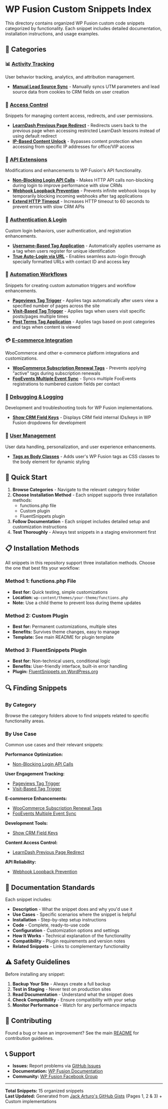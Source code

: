# WP Fusion Custom Snippets Index

This directory contains organized WP Fusion custom code snippets categorized by functionality. Each snippet includes detailed documentation, installation instructions, and usage examples.

## 📁 Categories

### 📊 [Activity Tracking](./activity-tracking/)
User behavior tracking, analytics, and attribution management.

- **[Manual Lead Source Sync](./activity-tracking/manual-lead-source-sync.md)** - Manually syncs UTM parameters and lead source data from cookies to CRM fields on user creation

### 🔐 [Access Control](./access-control/)
Snippets for managing content access, redirects, and user permissions.

- **[LearnDash Previous Page Redirect](./access-control/learndash-previous-page-redirect.md)** - Redirects users back to the previous page when accessing restricted LearnDash lessons instead of using default redirect
- **[IP-Based Content Unlock](./access-control/ip-based-content-unlock.md)** - Bypasses content protection when accessing from specific IP addresses for office/VIP access

### 🔧 [API Extensions](./api-extensions/)
Modifications and enhancements to WP Fusion's API functionality.

- **[Non-Blocking Login API Calls](./api-extensions/non-blocking-login-api-calls.md)** - Makes HTTP API calls non-blocking during login to improve performance with slow CRMs
- **[Webhook Loopback Prevention](./api-extensions/webhook-loopback-prevention.md)** - Prevents infinite webhook loops by temporarily blocking incoming webhooks after tag applications
- **[Extend HTTP Timeout](./api-extensions/extend-http-timeout.md)** - Increases HTTP timeout to 60 seconds to prevent errors with slow CRM APIs

### 🔑 [Authentication & Login](./authentication-login/)
Custom login behaviors, user authentication, and registration enhancements.

- **[Username-Based Tag Application](./authentication-login/username-based-tag-application.md)** - Automatically applies username as a tag when users register for unique identification
- **[True Auto-Login via URL](./authentication-login/true-auto-login.md)** - Enables seamless auto-login through specially formatted URLs with contact ID and access key

### 🤖 [Automation Workflows](./automation-workflows/)
Snippets for creating custom automation triggers and workflow enhancements.

- **[Pageviews Tag Trigger](./automation-workflows/pageviews-tag-trigger.md)** - Applies tags automatically after users view a specified number of pages across the site
- **[Visit-Based Tag Trigger](./automation-workflows/visit-based-tag-trigger.md)** - Applies tags when users visit specific posts/pages multiple times
- **[Post Terms Tag Application](./automation-workflows/post-terms-tag-application.md)** - Applies tags based on post categories and tags when content is viewed

### 💳 [E-commerce Integration](./ecommerce-integration/)
WooCommerce and other e-commerce platform integrations and customizations.

- **[WooCommerce Subscription Renewal Tags](./ecommerce-integration/woocommerce-subscription-renewal-tags.md)** - Prevents applying "active" tags during subscription renewals
- **[FooEvents Multiple Event Sync](./ecommerce-integration/fooevents-multiple-event-sync.md)** - Syncs multiple FooEvents registrations to numbered custom fields per contact

### 🐛 [Debugging & Logging](./debugging-logging/)
Development and troubleshooting tools for WP Fusion implementations.

- **[Show CRM Field Keys](./debugging-logging/show-crm-field-keys.md)** - Displays CRM field internal IDs/keys in WP Fusion dropdowns for development

### 👥 [User Management](./user-management/)
User data handling, personalization, and user experience enhancements.

- **[Tags as Body Classes](./user-management/tags-as-body-classes.md)** - Adds user's WP Fusion tags as CSS classes to the body element for dynamic styling

## 🚀 Quick Start

1. **Browse Categories** - Navigate to the relevant category folder
2. **Choose Installation Method** - Each snippet supports three installation methods:
   - functions.php file
   - Custom plugin
   - FluentSnippets plugin
3. **Follow Documentation** - Each snippet includes detailed setup and customization instructions
4. **Test Thoroughly** - Always test snippets in a staging environment first

## 📋 Installation Methods

All snippets in this repository support three installation methods. Choose the one that best fits your workflow:

### Method 1: functions.php File
- **Best for:** Quick testing, simple customizations
- **Location:** `wp-content/themes/your-theme/functions.php`
- **Note:** Use a child theme to prevent loss during theme updates

### Method 2: Custom Plugin
- **Best for:** Permanent customizations, multiple sites
- **Benefits:** Survives theme changes, easy to manage
- **Template:** See main README for plugin template

### Method 3: FluentSnippets Plugin
- **Best for:** Non-technical users, conditional logic
- **Benefits:** User-friendly interface, built-in error handling
- **Plugin:** [FluentSnippets on WordPress.org](https://wordpress.org/plugins/easy-code-manager/)

## 🔍 Finding Snippets

### By Category
Browse the category folders above to find snippets related to specific functionality areas.

### By Use Case
Common use cases and their relevant snippets:

**Performance Optimization:**
- [Non-Blocking Login API Calls](./api-extensions/non-blocking-login-api-calls.md)

**User Engagement Tracking:**
- [Pageviews Tag Trigger](./automation-workflows/pageviews-tag-trigger.md)
- [Visit-Based Tag Trigger](./automation-workflows/visit-based-tag-trigger.md)

**E-commerce Enhancements:**
- [WooCommerce Subscription Renewal Tags](./ecommerce-integration/woocommerce-subscription-renewal-tags.md)
- [FooEvents Multiple Event Sync](./ecommerce-integration/fooevents-multiple-event-sync.md)

**Development Tools:**
- [Show CRM Field Keys](./debugging-logging/show-crm-field-keys.md)

**Content Access Control:**
- [LearnDash Previous Page Redirect](./access-control/learndash-previous-page-redirect.md)

**API Reliability:**
- [Webhook Loopback Prevention](./api-extensions/webhook-loopback-prevention.md)

## 📖 Documentation Standards

Each snippet includes:

- **Description** - What the snippet does and why you'd use it
- **Use Cases** - Specific scenarios where the snippet is helpful  
- **Installation** - Step-by-step setup instructions
- **Code** - Complete, ready-to-use code
- **Configuration** - Customization options and settings
- **How It Works** - Technical explanation of the functionality
- **Compatibility** - Plugin requirements and version notes
- **Related Snippets** - Links to complementary functionality

## ⚠️ Safety Guidelines

Before installing any snippet:

1. **Backup Your Site** - Always create a full backup
2. **Test in Staging** - Never test on production sites
3. **Read Documentation** - Understand what the snippet does
4. **Check Compatibility** - Ensure compatibility with your setup
5. **Monitor Performance** - Watch for any performance impacts

## 🤝 Contributing

Found a bug or have an improvement? See the main [README](../README.md) for contribution guidelines.

## 📞 Support

- **Issues:** Report problems via [GitHub Issues](../../../issues)
- **Documentation:** [WP Fusion Documentation](https://wpfusion.com/documentation/)
- **Community:** [WP Fusion Facebook Group](https://www.facebook.com/groups/wpfusion/)

---

**Total Snippets:** 15 organized snippets  
**Last Updated:** Generated from [Jack Arturo's GitHub Gists](https://gist.github.com/jack-arturo/) (Pages 1, 2 & 3) + Custom implementations
